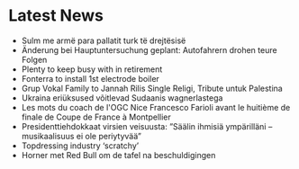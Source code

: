 # Latest News
-  Sulm me armë para pallatit turk të drejtësisë
-  Änderung bei Hauptuntersuchung geplant: Autofahrern drohen teure Folgen
-  Plenty to keep busy with in retirement
-  Fonterra to install 1st electrode boiler
-  Grup Vokal Family to Jannah Rilis Single Religi, Tribute untuk Palestina
-  Ukraina eriüksused võitlevad Sudaanis wagnerlastega
-  Les mots du coach de l'OGC Nice Francesco Farioli avant le huitième de finale de Coupe de France à Montpellier
-  Presidenttiehdokkaat virsien veisuusta: ”Säälin ihmisiä ympärilläni – musikaalisuus ei ole periytyvää”
-  Topdressing industry ‘scratchy’
-  Horner met Red Bull om de tafel na beschuldigingen
